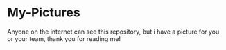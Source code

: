 # My-Pictures
Anyone on the internet can see this repository, but i have a picture for you or your team, thank you for reading me!
